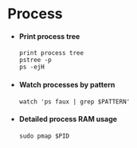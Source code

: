 # Process

- #### Print process tree
  ```console
  print process tree
  pstree -p
  ps -ejH
  ```

- #### Watch processes by pattern
  ```console
  watch 'ps faux | grep $PATTERN'
  ```

- #### Detailed process RAM usage
  ```console
  sudo pmap $PID
  ```
